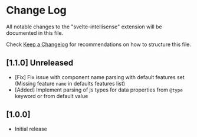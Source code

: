# Change Log
All notable changes to the "svelte-intellisense" extension will be documented in this file.

Check [Keep a Changelog](http://keepachangelog.com/) for recommendations on how to structure this file.

## [1.1.0] Unreleased
- [Fix] Fix issue with component name parsing with default features set (Missing feature `name` in defaults features list)
- [Added] Implement parsing of js types for data properties from `@type` keyword or from default value

## [1.0.0]
- Initial release